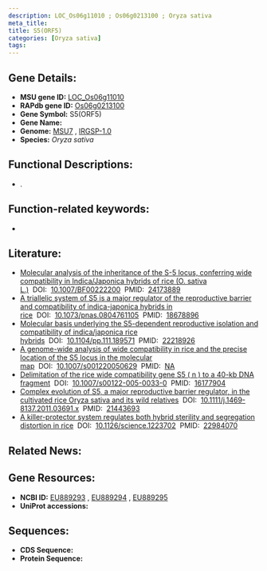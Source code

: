 ```yaml
---
description: LOC_Os06g11010 ; Os06g0213100 ; Oryza sativa
meta_title:
title: S5(ORF5)
categories: [Oryza sativa]
tags: 
---
```


## Gene Details:
- **MSU gene ID:** [LOC_Os06g11010](http://rice.uga.edu/cgi-bin/ORF_infopage.cgi?orf=LOC_Os06g11010)  
- **RAPdb gene ID:** [Os06g0213100](https://rapdb.dna.affrc.go.jp/locus/?name=Os06g0213100)  
- **Gene Symbol:** S5(ORF5)
- **Gene Name:**
- **Genome:**  [MSU7](http://rice.uga.edu/)&nbsp;,&nbsp;[IRGSP-1.0](https://rapdb.dna.affrc.go.jp/download/irgsp1.html)
- **Species:** *Oryza sativa*

## Functional Descriptions:
   - .

## Function-related keywords:
   - [](/tags//)

## Literature:
   - [Molecular analysis of the inheritance of the S-5 locus, conferring wide compatibility in Indica/Japonica hybrids of rice (O. sativa L.)](https://www.doi.org/10.1007/BF00222200)&nbsp;&nbsp;DOI:&nbsp;&nbsp;[10.1007/BF00222200](https://www.doi.org/10.1007/BF00222200)&nbsp;&nbsp;PMID:&nbsp;&nbsp;[24173889](https://pubmed.ncbi.nlm.nih.gov/24173889/)
   - [A triallelic system of S5 is a major regulator of the reproductive barrier and compatibility of indica-japonica hybrids in rice](https://www.doi.org/10.1073/pnas.0804761105)&nbsp;&nbsp;DOI:&nbsp;&nbsp;[10.1073/pnas.0804761105](https://www.doi.org/10.1073/pnas.0804761105)&nbsp;&nbsp;PMID:&nbsp;&nbsp;[18678896](https://pubmed.ncbi.nlm.nih.gov/18678896/)
   - [Molecular basis underlying the S5-dependent reproductive isolation and compatibility of indica/japonica rice hybrids](https://www.doi.org/10.1104/pp.111.189571)&nbsp;&nbsp;DOI:&nbsp;&nbsp;[10.1104/pp.111.189571](https://www.doi.org/10.1104/pp.111.189571)&nbsp;&nbsp;PMID:&nbsp;&nbsp;[22218926](https://pubmed.ncbi.nlm.nih.gov/22218926/)
   - [A genome-wide analysis of wide compatibility in rice and the precise location of the S5 locus in the molecular map](https://www.doi.org/10.1007/s001220050629)&nbsp;&nbsp;DOI:&nbsp;&nbsp;[10.1007/s001220050629](https://www.doi.org/10.1007/s001220050629)&nbsp;&nbsp;PMID:&nbsp;&nbsp;[NA](https://pubmed.ncbi.nlm.nih.gov/NA/)
   - [Delimitation of the rice wide compatibility gene S5 ( n ) to a 40-kb DNA fragment](https://www.doi.org/10.1007/s00122-005-0033-0)&nbsp;&nbsp;DOI:&nbsp;&nbsp;[10.1007/s00122-005-0033-0](https://www.doi.org/10.1007/s00122-005-0033-0)&nbsp;&nbsp;PMID:&nbsp;&nbsp;[16177904](https://pubmed.ncbi.nlm.nih.gov/16177904/)
   - [Complex evolution of S5, a major reproductive barrier regulator, in the cultivated rice Oryza sativa and its wild relatives](https://www.doi.org/10.1111/j.1469-8137.2011.03691.x)&nbsp;&nbsp;DOI:&nbsp;&nbsp;[10.1111/j.1469-8137.2011.03691.x](https://www.doi.org/10.1111/j.1469-8137.2011.03691.x)&nbsp;&nbsp;PMID:&nbsp;&nbsp;[21443693](https://pubmed.ncbi.nlm.nih.gov/21443693/)
   - [A killer-protector system regulates both hybrid sterility and segregation distortion in rice](https://www.doi.org/10.1126/science.1223702)&nbsp;&nbsp;DOI:&nbsp;&nbsp;[10.1126/science.1223702](https://www.doi.org/10.1126/science.1223702)&nbsp;&nbsp;PMID:&nbsp;&nbsp;[22984070](https://pubmed.ncbi.nlm.nih.gov/22984070/)

## Related News:

## Gene Resources:
- **NCBI ID:**  [EU889293](http://www.ncbi.nlm.nih.gov/nuccore/EU889293)&nbsp;,&nbsp;[EU889294](http://www.ncbi.nlm.nih.gov/nuccore/EU889294)&nbsp;,&nbsp;[EU889295](http://www.ncbi.nlm.nih.gov/nuccore/EU889295)
- **UniProt accessions:** [](https://www.uniprot.org/uniprotkb//entry)

## Sequences:
- **CDS Sequence:**
- **Protein Sequence:**
